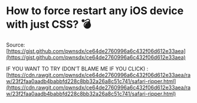 # How to force restart any iOS device with just CSS? 💣

Source: [https://gist.github.com/pwnsdx/ce64de2760996a6c432f06d612e33aea](https://gist.github.com/pwnsdx/ce64de2760996a6c432f06d612e33aea)

IF YOU WANT TO TRY (DON’T BLAME ME IF YOU CLICK) : [https://cdn.rawgit.com/pwnsdx/ce64de2760996a6c432f06d612e33aea/raw/23f2faa0aadb4babbfd228c8bb32a26a8c51c741/safari-ripper.html](https://cdn.rawgit.com/pwnsdx/ce64de2760996a6c432f06d612e33aea/raw/23f2faa0aadb4babbfd228c8bb32a26a8c51c741/safari-ripper.html)
